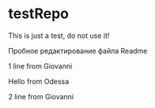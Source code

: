 testRepo
========

This is just a test, do not use it!

Пробное редактирование файла Readme

1 line from Giovanni

Hello from Odessa

2 line from Giovanni
